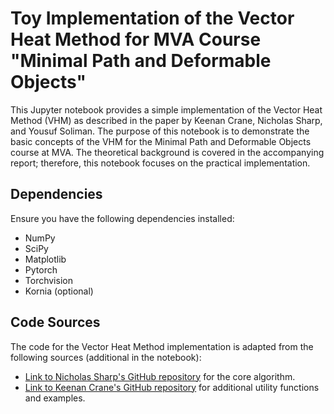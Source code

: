 # Toy Implementation of the Vector Heat Method for MVA Course "Minimal Path and Deformable Objects"

This Jupyter notebook provides a simple implementation of the Vector Heat Method (VHM) as described in the paper by Keenan Crane, Nicholas Sharp, and Yousuf Soliman. The purpose of this notebook is to demonstrate the basic concepts of the VHM for the Minimal Path and Deformable Objects course at MVA. The theoretical background is covered in the accompanying report; therefore, this notebook focuses on the practical implementation.

## Dependencies

Ensure you have the following dependencies installed:
- NumPy
- SciPy
- Matplotlib
- Pytorch
- Torchvision
- Kornia (optional)

## Code Sources

The code for the Vector Heat Method implementation is adapted from the following sources (additional in the notebook):
- [Link to Nicholas Sharp's GitHub repository]() for the core algorithm.
- [Link to Keenan Crane's GitHub repository](https://github.com/keenanisalive/vectorheat) for additional utility functions and examples.


